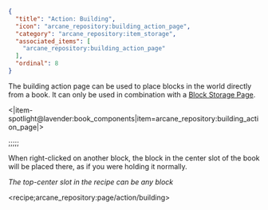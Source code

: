 ```json
{
  "title": "Action: Building",
  "icon": "arcane_repository:building_action_page",
  "category": "arcane_repository:item_storage",
  "associated_items": [
    "arcane_repository:building_action_page"
  ],
  "ordinal": 8
}
```

The building action page can be used to place blocks in the world directly from a book.
It can only be used in combination with a [Block Storage Page](^arcane_repository:item_storage/type_block_storage).





<|item-spotlight@lavender:book_components|item=arcane_repository:building_action_page|>

;;;;;

When right-clicked on another block, the block in the center slot of the book will be placed there,
as if you were holding it normally.


*The top-center slot in the recipe can be any block*

<recipe;arcane_repository:page/action/building>